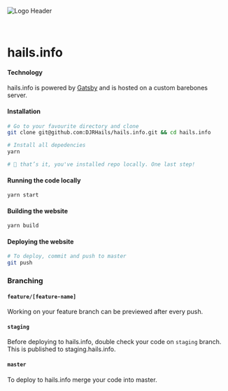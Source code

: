 ![Logo Header](https://i.imgur.com/MzaxQpN.png?1)

<br />

# hails.info

<!-- Right now I study _Computing (Artificial Intelligence)_ and have been nominated to join the Imperial-MIT Academic Exchange. I've been delighted to receive [several awards]() for academic achievement and project work.

I've worked for [Shell](#blog-shell), [Entrepreneur First](#blog-ef), [HMG](#blog-hmg) and for [myself](#blog-cybabrain).

CALL TO ACTION HERE... -->

#### Technology

hails.info is powered by [Gatsby](gatsbyjs.org) and is hosted on a custom barebones server.

#### Installation

```sh
# Go to your favourite directory and clone
git clone git@github.com:DJRHails/hails.info.git && cd hails.info

# Install all depedencies
yarn

# 🎉 that’s it, you've installed repo locally. One last step!
```

<!-- ### Enviroment Variables

This project uses [Contentful](https://www.contentful.com) to pull in some copy and images. To get this variables you can go to a couple different locations. First, you can log directly into Narative's Contentful account and look for the API keys. Second, you can check [Netlify's](https://netlify.com) deploy settings for the variables. -->

#### Running the code locally

```sh
yarn start
```

#### Building the website

```sh
yarn build
```

#### Deploying the website

<!-- Deployments are done using [Netlify](https://app.netlify.com/). You must be added to the Narative Netlify organization to deploy. -->

```sh
# To deploy, commit and push to master
git push
```

### Branching

#### `feature/[feature-name]`

Working on your feature branch can be previewed after every push.

#### `staging`

Before deploying to hails.info, double check your code on `staging` branch. This is published to staging.hails.info.

#### `master`

To deploy to hails.info merge your code into master.
